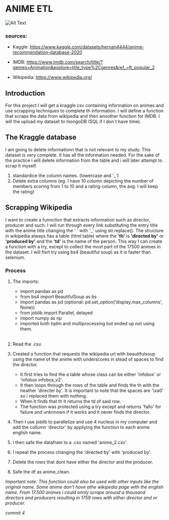 # ANIME ETL

![Alt Text](images/cover.png)

### sources: 

* Kaggle: https://www.kaggle.com/datasets/hernan4444/anime-recommendation-database-2020

* IMDB: https://www.imdb.com/search/title/?genres=Animation&explore=title_type%2Cgenres&ref_=ft_popular_2

* Wikipedia: https://www.wikipedia.org/

## Introduction

For this project I will get a kraggle csv containing information on animes and use scrapping techniques to complete th information. I will define a function that scraps the data from wikipedia and then annother function for IMDB. I will the upload my dataset to mongoDB (SQL if I don´t have time). 

## The Kraggle database

I am going to delete informationn that is not relevant to my study. This dataset is very complete. It has all the information needed. For the sake of the practice i will delete information from the table and i will later attempt to scrap it myself.

1. standardice the column names. (lowercase and '_')
2. Delete extra columns (eg. I have 10 column depicting the number of members scoring from 1 to 10 and a rating column, the avg. I will keep the rating)




## Scrapping Wikipedia

I want to create a funnction that extracts information such as director, producer and such. I will run through every link substituting the entry title with the anime title changing the ' ' with '_' using str.replace(). The structure in wikipedia always has a table (html table) where the **'th'** is **'directed by'** or **'produced by'** and the **'td'** is the name of the person. This way I can create a function with a try, except to collect the most part of the 17500 animes in the dataset. I will fisrt try using bs4 (beautiful soup) as it is faster than selenium.

### Process

1. The imports:
    * import pandas as pd
    * from bs4 import BeautifulSoup as bs
    * import pandas as pd (optional: pd.set_option('display.max_columns', None))
    * from joblib import Parallel, delayed
    * import numpy as np
    * imported both tqdm and multiprocessing  but ended up not using them.

    <br>

2. Read the .csv.

3. Created a function that requests the wikipedia url with beautifulsoup using the name of the anime with underscores in stead of spaces to find the director. 

    * It first tries to find the a table whose class can be either 'infobox' or 'infobox infobox_v2'.
    * It then loops through the rows of the table and finds the th with the heather 'directer by'. It is important to note that the spaces are '\xa0' so i replaced them with nothing.
    * When it finds that th it returns the td of said row.
    * The function was protected using a try except and returns 'fallo' for failure and unknnown if it works and it never finds the director.

4. Then I use joblib to parallelize and use 4 nucleus in my computer and add the collumn 'director' by appliying the function to each anime english name.

5. I then safe the datafram to a .csv named 'anime_2.csv'.

6. I repeat the process changing the 'directed by' with 'produced by'.

7. Delete the rows that dont have either the director and the producer.

8. Safe the df as anime_clean.

*Important note: This function could also be used with other inputs like the original name. Some anime don't have athe wikipedia page with the english name. From 17.500 animes i could onnly scrape around a thousand directors and producers resulting in 1759 rows with either director and or producer.*

*commit 4*






